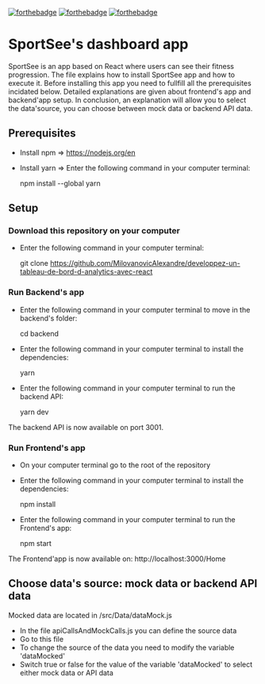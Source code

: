 [![forthebadge](https://forthebadge.com/images/badges/made-with-javascript.svg)](https://forthebadge.com)
[![forthebadge](https://forthebadge.com/images/badges/uses-css.svg)](https://forthebadge.com)
[![forthebadge](https://forthebadge.com/images/badges/uses-html.svg)](https://forthebadge.com)

# SportSee's dashboard app

SportSee is an app based on React where users can see their fitness progression.
The file explains how to install SportSee app and how to execute it.
Before installing this app you need to fullfill all the prerequisites incidated below.
Detailed explanations are given about frontend's app and backend'app setup.
In conclusion, an explanation will allow you to select the data'source, you can choose between mock data
or backend API data.  

## Prerequisites

- Install npm => https://nodejs.org/en
- Install yarn => Enter the following command in your computer terminal:

    npm install --global yarn

## Setup

### Download this repository on your computer

- Enter the following command in your computer terminal: 

    git clone https://github.com/MilovanovicAlexandre/developpez-un-tableau-de-bord-d-analytics-avec-react
### Run Backend's app

- Enter the following command in your computer terminal to move in the backend's folder:

    cd backend

- Enter the following command in your computer terminal to install the dependencies:

    yarn

- Enter the following command in your computer terminal to run the backend API:

    yarn dev

The backend API is now available on port 3001. 

### Run Frontend's app

- On your computer terminal go to the root of the repository

- Enter the following command in your computer terminal to install the dependencies:

    npm install

- Enter the following command in your computer terminal to run the Frontend's app:

    npm start

The Frontend'app is now available on: http://localhost:3000/Home

## Choose data's source: mock data or backend API data

Mocked data are located in /src/Data/dataMock.js

- In the file apiCallsAndMockCalls.js you can define the source data
- Go to this file
- To change the source of the data you need to modify the variable 'dataMocked'
- Switch true or false for the value of the variable 'dataMocked' to select either mock data or API data 